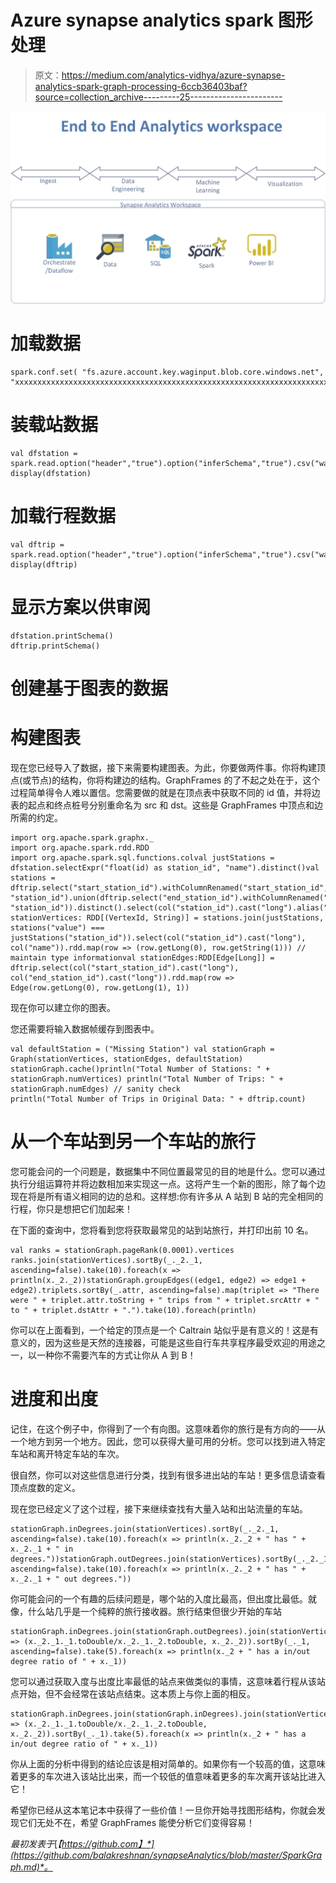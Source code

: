 # Azure synapse analytics spark 图形处理

> 原文：<https://medium.com/analytics-vidhya/azure-synapse-analytics-spark-graph-processing-6ccb36403baf?source=collection_archive---------25----------------------->

![](img/6142c42e775462943da574251b56fa33.png)

# 加载数据

```
spark.conf.set( "fs.azure.account.key.waginput.blob.core.windows.net", "xxxxxxxxxxxxxxxxxxxxxxxxxxxxxxxxxxxxxxxxxxxxxxxxxxxxxxxxxxxxxxxxxxxxxxxxxxxxxxxxxx")
```

# 装载站数据

```
val dfstation = spark.read.option("header","true").option("inferSchema","true").csv("wasbs://graphdata@waginput.blob.core.windows.net/station.csv") display(dfstation)
```

# 加载行程数据

```
val dftrip = spark.read.option("header","true").option("inferSchema","true").csv("wasbs://graphdata@waginput.blob.core.windows.net/trip.csv") display(dftrip)
```

# 显示方案以供审阅

```
dfstation.printSchema() 
dftrip.printSchema()
```

# 创建基于图表的数据

# 构建图表

现在您已经导入了数据，接下来需要构建图表。为此，你要做两件事。你将构建顶点(或节点)的结构，你将构建边的结构。GraphFrames 的了不起之处在于，这个过程简单得令人难以置信。您需要做的就是在顶点表中获取不同的 id 值，并将边表的起点和终点桩号分别重命名为 src 和 dst。这些是 GraphFrames 中顶点和边所需的约定。

```
import org.apache.spark.graphx._ 
import org.apache.spark.rdd.RDD 
import org.apache.spark.sql.functions.colval justStations = dfstation.selectExpr("float(id) as station_id", "name").distinct()val stations = dftrip.select("start_station_id").withColumnRenamed("start_station_id", "station_id").union(dftrip.select("end_station_id").withColumnRenamed("end_station_id", "station_id")).distinct().select(col("station_id").cast("long").alias("value"))val stationVertices: RDD[(VertexId, String)] = stations.join(justStations, stations("value") === justStations("station_id")).select(col("station_id").cast("long"), col("name")).rdd.map(row => (row.getLong(0), row.getString(1))) // maintain type informationval stationEdges:RDD[Edge[Long]] = dftrip.select(col("start_station_id").cast("long"), col("end_station_id").cast("long")).rdd.map(row => Edge(row.getLong(0), row.getLong(1), 1))
```

现在你可以建立你的图表。

您还需要将输入数据帧缓存到图表中。

```
val defaultStation = ("Missing Station") val stationGraph = Graph(stationVertices, stationEdges, defaultStation) stationGraph.cache()println("Total Number of Stations: " + stationGraph.numVertices) println("Total Number of Trips: " + stationGraph.numEdges) // sanity check 
println("Total Number of Trips in Original Data: " + dftrip.count)
```

# 从一个车站到另一个车站的旅行

您可能会问的一个问题是，数据集中不同位置最常见的目的地是什么。您可以通过执行分组运算符并将边数相加来实现这一点。这将产生一个新的图形，除了每个边现在将是所有语义相同的边的总和。这样想:你有许多从 A 站到 B 站的完全相同的行程，你只是想把它们加起来！

在下面的查询中，您将看到您将获取最常见的站到站旅行，并打印出前 10 名。

```
val ranks = stationGraph.pageRank(0.0001).vertices ranks.join(stationVertices).sortBy(_._2._1, ascending=false).take(10).foreach(x => println(x._2._2))stationGraph.groupEdges((edge1, edge2) => edge1 + edge2).triplets.sortBy(_.attr, ascending=false).map(triplet => "There were " + triplet.attr.toString + " trips from " + triplet.srcAttr + " to " + triplet.dstAttr + ".").take(10).foreach(println)
```

你可以在上面看到，一个给定的顶点是一个 Caltrain 站似乎是有意义的！这是有意义的，因为这些是天然的连接器，可能是这些自行车共享程序最受欢迎的用途之一，以一种你不需要汽车的方式让你从 A 到 B！

# 进度和出度

记住，在这个例子中，你得到了一个有向图。这意味着你的旅行是有方向的——从一个地方到另一个地方。因此，您可以获得大量可用的分析。您可以找到进入特定车站和离开特定车站的车次。

很自然，你可以对这些信息进行分类，找到有很多进出站的车站！更多信息请查看顶点度数的定义。

现在您已经定义了这个过程，接下来继续查找有大量入站和出站流量的车站。

```
stationGraph.inDegrees.join(stationVertices).sortBy(_._2._1, ascending=false).take(10).foreach(x => println(x._2._2 + " has " + x._2._1 + " in degrees."))stationGraph.outDegrees.join(stationVertices).sortBy(_._2._1, ascending=false).take(10).foreach(x => println(x._2._2 + " has " + x._2._1 + " out degrees."))
```

你可能会问的一个有趣的后续问题是，哪个站的入度比最高，但出度比最低。就像，什么站几乎是一个纯粹的旅行接收器。旅行结束但很少开始的车站

```
stationGraph.inDegrees.join(stationGraph.outDegrees).join(stationVertices).map(x => (x._2._1._1.toDouble/x._2._1._2.toDouble, x._2._2)).sortBy(_._1, ascending=false).take(5).foreach(x => println(x._2 + " has a in/out degree ratio of " + x._1))
```

您可以通过获取入度与出度比率最低的站点来做类似的事情，这意味着行程从该站点开始，但不会经常在该站点结束。这本质上与你上面的相反。

```
stationGraph.inDegrees.join(stationGraph.inDegrees).join(stationVertices).map(x => (x._2._1._1.toDouble/x._2._1._2.toDouble, x._2._2)).sortBy(_._1).take(5).foreach(x => println(x._2 + " has a in/out degree ratio of " + x._1))
```

你从上面的分析中得到的结论应该是相对简单的。如果你有一个较高的值，这意味着更多的车次进入该站比出来，而一个较低的值意味着更多的车次离开该站比进入它！

希望你已经从这本笔记本中获得了一些价值！一旦你开始寻找图形结构，你就会发现它们无处不在，希望 GraphFrames 能使分析它们变得容易！

*最初发表于*[*【https://github.com】*](https://github.com/balakreshnan/synapseAnalytics/blob/master/SparkGraph.md)*。*